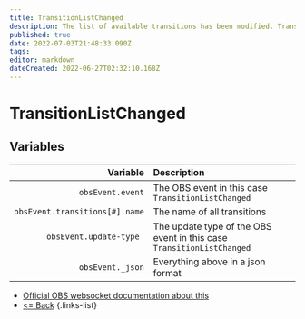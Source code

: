 ```yaml
---
title: TransitionListChanged
description: The list of available transitions has been modified. Transitions have been added, removed, or renamed.
published: true
date: 2022-07-03T21:48:33.090Z
tags: 
editor: markdown
dateCreated: 2022-06-27T02:32:10.168Z
---
```


# TransitionListChanged

## Variables

| Variable | Description |
|---------:|:------------|
| `obsEvent.event` | The OBS event in this case `TransitionListChanged`
| `obsEvent.transitions[#].name` | The name of all transitions
| `obsEvent.update-type	` | The update type of the OBS event in this case `TransitionListChanged`
| `obsEvent._json` | Everything above in a json format
* [Official OBS websocket documentation about this](https://github.com/obsproject/obs-websocket/blob/4.x-current/docs/generated/protocol.md#transitionlistchanged)
* [<= Back](/en/Integrations/OBS/OBS-Events)
{.links-list}